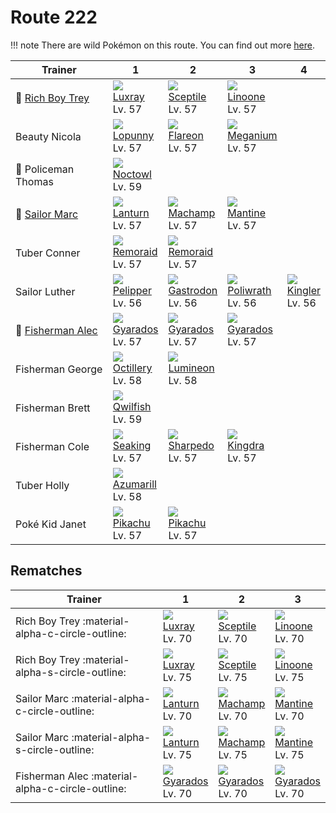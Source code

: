 # Route 222

!!! note
    There are wild Pokémon on this route. You can find out more [here](../../wild_pokemon/route_222/).


Trainer                               | 1                                 | 2                                 | 3                                 | 4
---                                   | ---                               | ---                               | ---                               | ---
:repeat: [Rich Boy Trey](#rematches)  | ![][405]<br>[Luxray]<br>Lv. 57    | ![][254]<br>[Sceptile]<br>Lv. 57  | ![][264]<br>[Linoone]<br>Lv. 57   | &nbsp;
Beauty Nicola                         | ![][428]<br>[Lopunny]<br>Lv. 57   | ![][136]<br>[Flareon]<br>Lv. 57   | ![][154]<br>[Meganium]<br>Lv. 57  | &nbsp;
:crescent_moon: Policeman Thomas      | ![][164]<br>[Noctowl]<br>Lv. 59   | &nbsp;                            | &nbsp;                            | &nbsp;
:repeat: [Sailor Marc](#rematches)    | ![][171]<br>[Lanturn]<br>Lv. 57   | ![][068]<br>[Machamp]<br>Lv. 57   | ![][226]<br>[Mantine]<br>Lv. 57   | &nbsp;
Tuber Conner                          | ![][223]<br>[Remoraid]<br>Lv. 57  | ![][223]<br>[Remoraid]<br>Lv. 57  | &nbsp;                            | &nbsp;
Sailor Luther                         | ![][279]<br>[Pelipper]<br>Lv. 56  | ![][423]<br>[Gastrodon]<br>Lv. 56 | ![][062]<br>[Poliwrath]<br>Lv. 56 | ![][099]<br>[Kingler]<br>Lv. 56
:repeat: [Fisherman Alec](#rematches) | ![][130]<br>[Gyarados]<br>Lv. 57  | ![][130]<br>[Gyarados]<br>Lv. 57  | ![][130]<br>[Gyarados]<br>Lv. 57  | &nbsp;
Fisherman George                      | ![][224]<br>[Octillery]<br>Lv. 58 | ![][457]<br>[Lumineon]<br>Lv. 58  | &nbsp;                            | &nbsp;
Fisherman Brett                       | ![][211]<br>[Qwilfish]<br>Lv. 59  | &nbsp;                            | &nbsp;                            | &nbsp;
Fisherman Cole                        | ![][119]<br>[Seaking]<br>Lv. 57   | ![][319]<br>[Sharpedo]<br>Lv. 57  | ![][230]<br>[Kingdra]<br>Lv. 57   | &nbsp;
Tuber Holly                           | ![][184]<br>[Azumarill]<br>Lv. 58 | &nbsp;                            | &nbsp;                            | &nbsp;
Poké Kid Janet                        | ![][025]<br>[Pikachu]<br>Lv. 57   | ![][025]<br>[Pikachu]<br>Lv. 57   | &nbsp;                            | &nbsp;

## Rematches

Trainer                                          | 1                                | 2                                | 3
---                                              | ---                              | ---                              | ---
Rich Boy Trey :material-alpha-c-circle-outline:  | ![][405]<br>[Luxray]<br>Lv. 70   | ![][254]<br>[Sceptile]<br>Lv. 70 | ![][264]<br>[Linoone]<br>Lv. 70
Rich Boy Trey :material-alpha-s-circle-outline:  | ![][405]<br>[Luxray]<br>Lv. 75   | ![][254]<br>[Sceptile]<br>Lv. 75 | ![][264]<br>[Linoone]<br>Lv. 75
Sailor Marc :material-alpha-c-circle-outline:    | ![][171]<br>[Lanturn]<br>Lv. 70  | ![][068]<br>[Machamp]<br>Lv. 70  | ![][226]<br>[Mantine]<br>Lv. 70
Sailor Marc :material-alpha-s-circle-outline:    | ![][171]<br>[Lanturn]<br>Lv. 75  | ![][068]<br>[Machamp]<br>Lv. 75  | ![][226]<br>[Mantine]<br>Lv. 75
Fisherman Alec :material-alpha-c-circle-outline: | ![][130]<br>[Gyarados]<br>Lv. 70 | ![][130]<br>[Gyarados]<br>Lv. 70 | ![][130]<br>[Gyarados]<br>Lv. 70

[Pikachu]: ../../pokemon_changes/025/
[Poliwrath]: ../../pokemon_changes/062/
[Machamp]: ../../pokemon_changes/068/
[Kingler]: ../../pokemon_changes/099/
[Seaking]: ../../pokemon_changes/119/
[Gyarados]: ../../pokemon_changes/130/
[Flareon]: ../../pokemon_changes/136/
[Meganium]: ../../pokemon_changes/154/
[Noctowl]: ../../pokemon_changes/164/
[Lanturn]: ../../pokemon_changes/171/
[Azumarill]: ../../pokemon_changes/184/
[Qwilfish]: ../../pokemon_changes/211/
[Remoraid]: ../../pokemon_changes/223/
[Octillery]: ../../pokemon_changes/224/
[Mantine]: ../../pokemon_changes/226/
[Kingdra]: ../../pokemon_changes/230/
[Sceptile]: ../../pokemon_changes/254/
[Linoone]: ../../pokemon_changes/264/
[Pelipper]: ../../pokemon_changes/279/
[Sharpedo]: ../../pokemon_changes/319/
[Luxray]: ../../pokemon_changes/405/
[Gastrodon]: ../../pokemon_changes/423/
[Lopunny]: ../../pokemon_changes/428/
[Lumineon]: ../../pokemon_changes/457/
[025]: ../img/pokemon/025.png
[062]: ../img/pokemon/062.png
[068]: ../img/pokemon/068.png
[099]: ../img/pokemon/099.png
[119]: ../img/pokemon/119.png
[130]: ../img/pokemon/130.png
[136]: ../img/pokemon/136.png
[154]: ../img/pokemon/154.png
[164]: ../img/pokemon/164.png
[171]: ../img/pokemon/171.png
[184]: ../img/pokemon/184.png
[211]: ../img/pokemon/211.png
[223]: ../img/pokemon/223.png
[224]: ../img/pokemon/224.png
[226]: ../img/pokemon/226.png
[230]: ../img/pokemon/230.png
[254]: ../img/pokemon/254.png
[264]: ../img/pokemon/264.png
[279]: ../img/pokemon/279.png
[319]: ../img/pokemon/319.png
[405]: ../img/pokemon/405.png
[423]: ../img/pokemon/423.png
[428]: ../img/pokemon/428.png
[457]: ../img/pokemon/457.png
